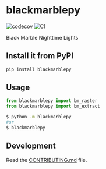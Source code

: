 # blackmarblepy

[![codecov](https://codecov.io/gh/author_name/project_urlname/branch/main/graph/badge.svg?token=project_urlname_token_here)](https://codecov.io/gh/author_name/project_urlname)
[![CI](https://github.com/author_name/project_urlname/actions/workflows/main.yml/badge.svg)](https://github.com/author_name/project_urlname/actions/workflows/main.yml)

Black Marble Nighttime Lights

## Install it from PyPI

```bash
pip install blackmarblepy
```

## Usage

```py
from blackmarblepy import bm_raster
from blackmarblepy import bm_extract
```

```bash
$ python -m blackmarblepy
#or
$ blackmarblepy
```

## Development

Read the [CONTRIBUTING.md](CONTRIBUTING.md) file.
